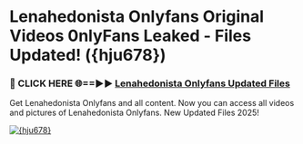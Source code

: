 # Lenahedonista Onlyfans Original Videos 0nlyFans Leaked - Files Updated! ({hju678})

<h3>🔴 CLICK HERE 🌐==►► <a href="https://tinyurl.com/ms9xzufz" rel="nofollow">Lenahedonista Onlyfans Updated Files</a></h3>

Get Lenahedonista Onlyfans and all content. Now you can access all videos and pictures of Lenahedonista Onlyfans. New Updated Files 2025!

[![{hju678}](https://i.imgur.com/PQ7UWWw.gif)](https://tinyurl.com/ms9xzufz)